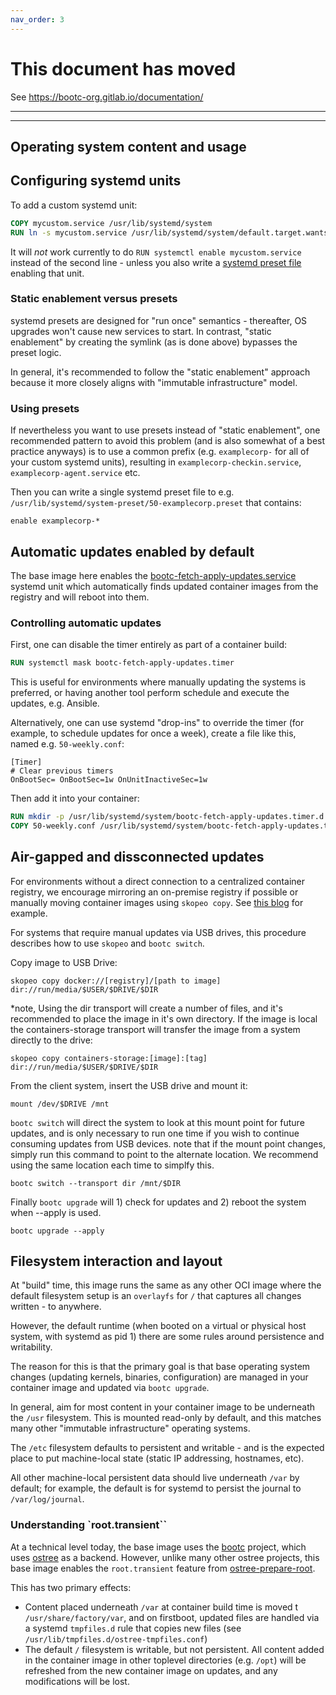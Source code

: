 ```yaml
---
nav_order: 3
---
```


# This document has moved

See <https://bootc-org.gitlab.io/documentation/>

---
---

## Operating system content and usage

## Configuring systemd units

To add a custom systemd unit:

```dockerfile
COPY mycustom.service /usr/lib/systemd/system
RUN ln -s mycustom.service /usr/lib/systemd/system/default.target.wants
```

It will *not* work currently to do `RUN systemctl enable mycustom.service` instead
of the second line - unless you also write a
[systemd preset file](https://www.freedesktop.org/software/systemd/man/latest/systemd.preset.html)
enabling that unit.

### Static enablement versus presets

systemd presets are designed for "run once" semantics - thereafter, OS upgrades
won't cause new services to start.  In contrast, "static enablement" by creating
the symlink (as is done above) bypasses the preset logic.

In general, it's recommended to follow the "static enablement" approach because
it more closely aligns with "immutable infrastructure" model.

### Using presets

If nevertheless you want to use presets instead of "static enablement", one
recommended pattern to avoid this problem (and is also somewhat of a best
practice anyways) is to use a common prefix (e.g. `examplecorp-` for all of your
custom systemd units), resulting in `examplecorp-checkin.service`,
`examplecorp-agent.service` etc.

Then you can write a single systemd preset file to e.g.
`/usr/lib/systemd/system-preset/50-examplecorp.preset` that contains:

```systemd
enable examplecorp-*
```

## Automatic updates enabled by default

The base image here enables the
[bootc-fetch-apply-updates.service](https://github.com/containers/bootc/blob/main/manpages-md-extra/bootc-fetch-apply-updates.service.md)
systemd unit which automatically finds updated container images from the
registry and will reboot into them.

### Controlling automatic updates

First, one can disable the timer entirely as part of a container build:

```dockerfile
RUN systemctl mask bootc-fetch-apply-updates.timer
```

This is useful for environments where manually updating the systems is
preferred, or having another tool perform schedule and execute the
updates, e.g. Ansible.

Alternatively, one can use systemd "drop-ins" to override the timer
(for example, to schedule updates for once a week), create a file
like this, named e.g. `50-weekly.conf`:

```systemd
[Timer]
# Clear previous timers
OnBootSec= OnBootSec=1w OnUnitInactiveSec=1w
```

Then add it into your container:

```dockerfile
RUN mkdir -p /usr/lib/systemd/system/bootc-fetch-apply-updates.timer.d
COPY 50-weekly.conf /usr/lib/systemd/system/bootc-fetch-apply-updates.timer.d
```

## Air-gapped and dissconnected updates

For environments without a direct connection to a centralized container
registry, we encourage mirroring an on-premise registry if possible or manually
moving container images using `skopeo copy`.
See [this blog](https://www.redhat.com/sysadmin/manage-container-registries)
for example.

For systems that require manual updates via USB drives, this procedure
describes how to use `skopeo` and `bootc switch`.

Copy image to USB Drive:

```skopeo copy docker://[registry]/[path to image] dir://run/media/$USER/$DRIVE/$DIR```

*note, Using the dir transport will create a number of files,
and it's recommended to place the image in it's own directory.
If the image is local the containers-storage transport will transfer
the image from a system directly to the drive:

```skopeo copy containers-storage:[image]:[tag] dir://run/media/$USER/$DRIVE/$DIR```

From the client system, insert the USB drive and mount it:

```mount /dev/$DRIVE /mnt```

`bootc switch` will direct the system to look at this mount point for future
updates, and is only necessary to run one time if you wish to continue
consuming updates from USB devices. note that if the mount point changes,
simply run this command to point to the alternate location. We recommend
using the same location each time to simplfy this.

```bootc switch --transport dir /mnt/$DIR```

Finally `bootc upgrade` will 1) check for updates and 2) reboot the system
when --apply is used.

```bootc upgrade --apply```

## Filesystem interaction and layout

At "build" time, this image runs the same as any other OCI image where
the default filesystem setup is an `overlayfs` for `/` that captures all
changes written - to anywhere.

However, the default runtime (when booted on a virtual or physical host system,
with systemd as pid 1) there are some rules around persistence and writability.

The reason for this is that the primary goal is that base operating system
changes (updating kernels, binaries, configuration) are managed in your container
image and updated via `bootc upgrade`.

In general, aim for most content in your container image to be underneath
the `/usr` filesystem.  This is mounted read-only by default, and this
matches many other "immutable infrastructure" operating systems.

The `/etc` filesystem defaults to persistent and writable - and is the expected
place to put machine-local state (static IP addressing, hostnames, etc).

All other machine-local persistent data should live underneath `/var` by default;
for example, the default is for systemd to persist the journal to `/var/log/journal`.

### Understanding `root.transient``

At a technical level today, the base image uses the
[bootc](https://github.com/containers/bootc) project, which uses
[ostree](https://github.com/ostreedev/ostree) as a backend. However, unlike many
other ostree projects, this base image enables the `root.transient` feature from
[ostree-prepare-root](https://github.com/ostreedev/ostree/blob/main/man/ostree-prepare-root.xml#L121).

This has two primary effects:

- Content placed underneath `/var` at container build time is moved t
  `/usr/share/factory/var`, and on firstboot, updated files are handled via a
  systemd `tmpfiles.d` rule that copies new files (see
  `/usr/lib/tmpfiles.d/ostree-tmpfiles.conf`)
- The default `/` filesystem is writable, but not persistent. All content added
  in the container image in other toplevel directories (e.g. `/opt`) will be
  refreshed from the new container image on updates, and any modifications will
  be lost.
